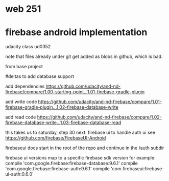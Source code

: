 # web 251
# firebase android implementation


udacity class ud0352

note that files already under git get added as blobs in github, which is bad.

from base project

#deltas to add database support 

add dependencies
https://github.com/udacity/and-nd-firebase/compare/1.00-starting-point...1.01-firebase-gradle-plugin

add write code
https://github.com/udacity/and-nd-firebase/compare/1.01-firebase-gradle-plugin...1.02-firebase-database-write

add read code
https://github.com/udacity/and-nd-firebase/compare/1.02-firebase-database-write...1.03-firebase-database-read

this takes us to saturday, step 30
next: firebase ui to handle auth ui
see https://github.com/firebase/FirebaseUI-Android

firebaseui docs start in the root of the repo and continue
in the /auth subdir

firebase ui versions map to a specific firebase sdk version
for example:
compile 'com.google.firebase:firebase-database:9.6.1'
compile 'com.google.firebase:firebase-auth:9.6.1'
compile 'com.firebaseui:firebase-ui-auth:0.6.0'
